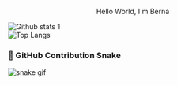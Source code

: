 
<p align="center">Hello World, I'm Berna </p>

<!--- snake
<div align="center">
  <img  src="https://github.com/1999AZZAR/1999AZZAR/blob/main/resources/img/grid-snake.svg"
       alt="snake" /></a>
</div>
-->



![Github stats 1](https://github-readme-stats.vercel.app/api?username=bernaysl&show_icons=true&theme=radical)       
![Top Langs](https://github-readme-stats.vercel.app/api/top-langs/?username=bernaysl&layout=compact&theme=radical)
### 🐍 GitHub Contribution Snake

![snake gif](https://github.com/<KULLANICI_ADIN>/output/blob/main/github-contribution-grid-snake.svg)


<!--
**bernaysl/bernaysl** is a ✨ _special_ ✨ repository because its `README.md` (this file) appears on your GitHub profile.

Here are some ideas to get you started:

- 🔭 I’m currently working on 
- 🌱 I’m currently learning ...
- 👯 I’m looking to collaborate on ...
- 🤔 I’m looking for help with ...
- 💬 Ask me about ...
- 📫 How to reach me: ...
- 😄 Pronouns: ...
- ⚡ Fun fact: ...


-->

